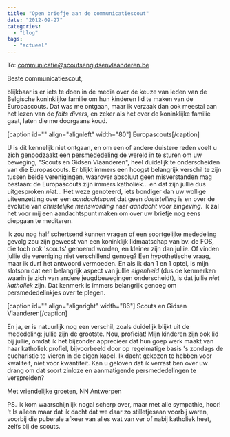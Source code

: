 ```yaml
---
title: "Open briefje aan de communicatiescout"
date: "2012-09-27"
categories: 
  - "blog"
tags: 
  - "actueel"
---
```


To: communicatie@scoutsengidsenvlaanderen.be

Beste communicatiescout,

blijkbaar is er iets te doen in de media over de keuze van leden van de Belgische koninklijke familie om hun kinderen lid te maken van de Europascouts. Dat was me ontgaan, maar ik verzaak dan ook meestal aan het lezen van de _faits divers_, en zeker als het over de koninklijke familie gaat, laten die me doorgaans koud.

\[caption id="" align="alignleft" width="80"\][](http://www.europascouts.be/) Europascouts\[/caption\]

U is dit kennelijk niet ontgaan, en om een of andere duistere reden voelt u zich genoodzaakt een [persmededeling](http://www.scoutsengidsenvlaanderen.be/nieuws/2012/09/27/eureka-scouts) de wereld in te sturen om uw beweging, "Scouts en Gidsen Vlaanderen", heel duidelijk te onderscheiden van die Europascouts. Er blijkt immers een hoogst belangrijk verschil te zijn tussen beide verenigingen, waarover absoluut geen misverstanden mag bestaan: de Europascouts zijn immers katholiek... en dat zijn jullie dus uitgesproken _niet_... Het weze genoteerd, iets bondiger dan uw wollige uiteenzetting over een _aandachtspunt_ dat geen _doelstelling_ is en over de evolutie van _christelijke menswording_ naar _aandacht voor zingeving_. ik zal het voor mij een aandachtspunt maken om over uw briefje nog eens diepgaan te mediteren.

Ik zou nog half schertsend kunnen vragen of een soortgelijke mededeling gevolg zou zijn geweest van een koninklijk lidmaatschap van bv. de FOS, die toch ook 'scouts' genoemd worden, en kleiner zijn dan jullie. Of vinden jullie die vereniging niet verschillend genoeg? Een hypothetische vraag, maar ik durf het antwoord vermoeden. En als ik dan 1 en 1 optel, is mijn slotsom dat een belangrijk aspect van jullie _eigenheid_ (dus de kenmerken waarin je zich van andere jeugdbewegingen onderscheidt), is dat jullie _niet katholiek_ zijn. Dat kenmerk is immers belangrijk genoeg om persmededelinkjes over te plegen.

\[caption id="" align="alignright" width="86"\][](http://www.scoutsengidsenvlaanderen.be/) Scouts en Gidsen Vlaanderen\[/caption\]

En ja, er is natuurlijk nog een verschil, zoals duidelijk blijkt uit de mededeling: jullie zijn de grootste. Nou, proficiat! Mijn kinderen zijn ook lid bij jullie, omdat ik het bijzonder apprecieer dat hun goep werk maakt van haar katholiek profiel, bijvoorbeeld door op regelmatige basis 's zondags de eucharistie te vieren in de eigen kapel. Ik dacht gekozen te hebben voor kwaliteit, niet voor kwantiteit. Kan u geloven dat ik verrast ben over uw drang om dat soort zinloze en aanmatigende persmededelingen te verspreiden?

Met vriendelijke groeten, NN Antwerpen

PS. ik kom waarschijnlijk nogal scherp over, maar met alle sympathie, hoor! 't Is alleen maar dat ik dacht dat we daar zo stilletjesaan voorbij waren, voorbij die puberale afkeer van alles wat van ver of nabij katholiek heet, zelfs bij de scouts.
